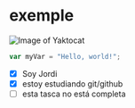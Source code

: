 # exemple

![Image of Yaktocat](https://octodex.github.com/images/yaktocat.png)

``` javascript
var myVar = "Hello, world!";
```

- [x] Soy Jordi
- [x] estoy estudiando git/github
- [ ] esta tasca no está completa
